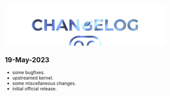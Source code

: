  <img src="https://raw.githubusercontent.com/DroidX-UI-Devices/Official_Devices/13/banners/changelogs.png" />

## 19-May-2023

- some bugfixes.
- upstreamed kernel.
- some miscellaneous changes.
- initial official release.
